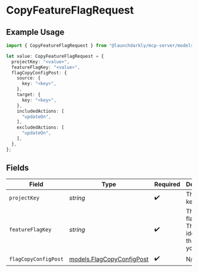 # CopyFeatureFlagRequest

## Example Usage

```typescript
import { CopyFeatureFlagRequest } from "@launchdarkly/mcp-server/models/operations";

let value: CopyFeatureFlagRequest = {
  projectKey: "<value>",
  featureFlagKey: "<value>",
  flagCopyConfigPost: {
    source: {
      key: "<key>",
    },
    target: {
      key: "<key>",
    },
    includedActions: [
      "updateOn",
    ],
    excludedActions: [
      "updateOn",
    ],
  },
};
```

## Fields

| Field                                                           | Type                                                            | Required                                                        | Description                                                     |
| --------------------------------------------------------------- | --------------------------------------------------------------- | --------------------------------------------------------------- | --------------------------------------------------------------- |
| `projectKey`                                                    | *string*                                                        | :heavy_check_mark:                                              | The project key                                                 |
| `featureFlagKey`                                                | *string*                                                        | :heavy_check_mark:                                              | The feature flag key. The key identifies the flag in your code. |
| `flagCopyConfigPost`                                            | [models.FlagCopyConfigPost](../../models/flagcopyconfigpost.md) | :heavy_check_mark:                                              | N/A                                                             |